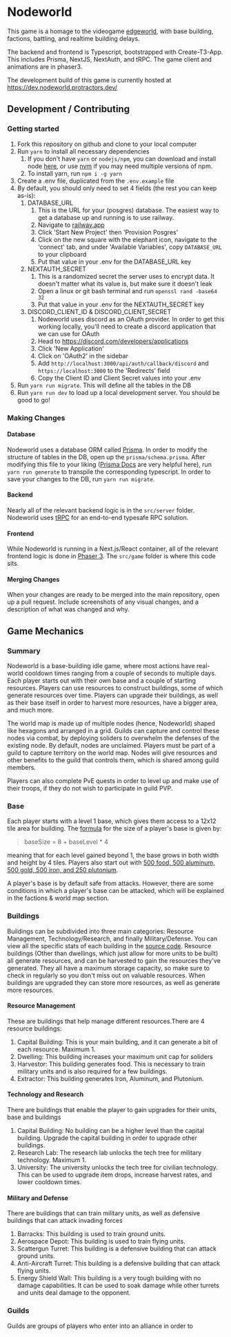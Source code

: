 # Nodeworld

This game is a homage to the videogame [edgeworld](https://edgeworld.fandom.com/wiki/Edgeworld_Wiki), with base building, factions, battling, and realtime building delays.

The backend and frontend is Typescript, bootstrapped with Create-T3-App. This includes Prisma, NextJS, NextAuth, and tRPC. The game client and animations are in phaser3.

The development build of this game is currently hosted at <https://dev.nodeworld.protractors.dev/>

## Development / Contributing

### Getting started

1. Fork this repository on github and clone to your local computer
2. Run `yarn` to install all necessary dependencies
    1. If you don't have `yarn` or `nodejs/npm`, you can download and install node [here](https://nodejs.org/en), or use [nvm](https://github.com/nvm-sh/nvm) if you may need multiple versions of npm.
    2. To install yarn, run `npm i -g yarn`
3. Create a .env file, duplicated from the `.env.example` file
4. By default, you should only need to set 4 fields (the rest you can keep as-is):
    1. DATABASE_URL
        1. This is the URL for your (posgres) database. The easiest way to get a database up and running is to use railway.
        2. Navigate to [railway.app](https://railway.app/)
        3. Click 'Start New Project' then 'Provision Posgres'
        4. Click on the new square with the elephant icon, navigate to the 'connect' tab, and under 'Available Variables', copy `DATABASE_URL` to your clipboard
        5. Put that value in your .env for the DATABASE_URL key
    2. NEXTAUTH_SECRET
        1. This is a randomized secret the server uses to encrypt data. It doesn't matter what its value is, but make sure it doesn't leak
        2. Open a linux or git bash terminal and run `openssl rand -base64 32`
        3. Put that value in your .env for the NEXTAUTH_SECRET key
    3. DISCORD_CLIENT_ID & DISCORD_CLIENT_SECRET
        1. Nodeworld uses discord as an OAuth provider. In order to get this working locally, you'll need to create a discord application that we can use for OAuth
        2. Head to <https://discord.com/developers/applications>
        3. Click 'New Application'
        4. Click on 'OAuth2' in the sidebar
        5. Add `http://localhost:3000/api/auth/callback/discord` and `https://localhost:3000` to the 'Redirects' field
        6. Copy the Client ID and Client Secret values into your .env
5. Run `yarn run migrate`. This will define all the tables in the DB
6. Run `yarn run dev` to load up a local development server. You should be good to go!

### Making Changes

#### **Database**

Nodeworld uses a database ORM called [Prisma](https://www.prisma.io/). In order to modify the structure of tables in the DB, open up the `prisma/schema.prisma`. After modifying this file to your liking ([Prisma Docs](https://www.prisma.io/docs) are very helpful here), run `yarn run generate` to transpile the corresponding typescript. In order to save your changes to the DB, run `yarn run migrate`.

#### **Backend**

Nearly all of the relevant backend logic is in the `src/server` folder. Nodeworld uses [tRPC](https://trpc.io/) for an end-to-end typesafe RPC solution. 

#### **Frontend**

While Nodeworld is running in a Next.js/React container, all of the relevant frontend logic is done in [Phaser 3](https://phaser.io/). The `src/game` folder is where this code sits.  

#### **Merging Changes**

When your changes are ready to be merged into the main repository, open up a pull request. Include screenshots of any visual changes, and a description of what was changed and why.

## Game Mechanics

### Summary

Nodeworld is a base-building idle game, where most actions have real-world cooldown times ranging from a couple of seconds to multiple days. Each player starts out with their own base and a couple of starting resources. Players can use resources to construct buildings, some of which generate resources over time. Players can upgrade their buildings, as well as their base itself in order to harvest more resources, have a bigger area, and much more.

The world map is made up of multiple nodes (hence, Nodeworld) shaped like hexagons and arranged in a grid. Guilds can capture and control these nodes via combat, by deploying soliders to overwhelm the defenses of the existing node. By default, nodes are unclaimed. Players must be part of a guild to capture territory on the world map. Nodes will give resources and other benefits to the guild that controls them, which is shared among guild members.

Players can also complete PvE quests in order to level up and make use of their troops, if they do not wish to participate in guild PVP.

### Base

Each player starts with a level 1 base, which gives them access to a 12x12 tile area for building. The [formula](https://github.com/itaifish/nodeworld_game/blob/06e3deec8b3bbd013c363b3811e14dfef13ece8c/src/game/logic/base/BaseManager.ts#L17) for the size of a player's base is given by:
> baseSize = 8 + baseLevel * 4

meaning that for each level gained beyond 1, the base grows in both width and height by 4 tiles. Players also start out with [500 food, 500 aluminum, 500 gold, 500 iron, and 250 plutonium](https://github.com/itaifish/nodeworld_game/blob/06e3deec8b3bbd013c363b3811e14dfef13ece8c/src/game/logic/base/BaseManager.ts#L9).

A player's base is by default safe from attacks. However, there are some conditions in which a player's base can be attacked, which will be explained in the factions & world map section.

### Buildings

Buildings can be subdivided into three main categories: Resource Management, Technology/Research, and finally Military/Defense. You can view all the specific stats of each building in the [source code](https://github.com/itaifish/nodeworld_game/blob/e06bebc9d28ac8edc113d96891be7809bde84e98/src/game/logic/buildings/BuildingManager.ts#L51). Resource buildings (Other than dwellings, which just allow for more units to be built) all generate resources, and can be harvested to gain the resources they've generated. They all have a maximum storage capacity, so make sure to check in regularly so you don't miss out on valuable resources. When buildings are upgraded they can store more resources, as well as generate more resources.

#### Resource Management

These are buildings that help manage different resources.There are 4 resource buildings:

1. Capital Building: This is your main building, and it can generate a bit of each resource. Maximum 1.
2. Dwelling: This building increases your maximum unit cap for soliders
3. Harvestor: This building generates food. This is necessary to train military units and is also required for a few buildings.
4. Extractor: This building generates Iron, Aluminum, and Plutonium.

#### Technology and Research

There are buildings that enable the player to gain upgrades for their units, base and buildings

1. Capital Building: No building can be a higher level than the capital building. Upgrade the capital building in order to upgrade other buildings.
2. Research Lab: The research lab unlocks the tech tree for military technology. Maximum 1.
3. University: The university unlocks the tech tree for civilian technology. This can be used to upgrade item drops, increase harvest rates, and lower cooldown times.

#### Military and Defense

There are buildings that can train military units, as well as defensive buildings that can attack invading forces

1. Barracks: This building is used to train ground units.
2. Aerospace Depot: This building is used to train flying units.
3. Scattergun Turret: This building is a defensive building that can attack ground units.
4. Anti-Aircraft Turret: This building is a defensive building that can attack flying units.
5. Energy Shield Wall: This building is a very tough building with no damage capabilities. It can be used to soak damage while other turrets and units deal damage to the opponent.

### Guilds

Guilds are groups of players who enter into an alliance in order to 
